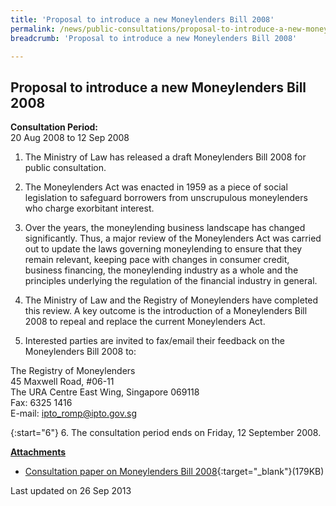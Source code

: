 ```yaml
---
title: 'Proposal to introduce a new Moneylenders Bill 2008'
permalink: /news/public-consultations/proposal-to-introduce-a-new-moneylenders-bill-2008/
breadcrumb: 'Proposal to introduce a new Moneylenders Bill 2008'

---
```



Proposal to introduce a new Moneylenders Bill 2008
---

**Consultation Period:**  
20 Aug 2008 to 12 Sep 2008

1. The Ministry of Law has released a draft Moneylenders Bill 2008 for public consultation.

2. The Moneylenders Act was enacted in 1959 as a piece of social legislation to safeguard borrowers from unscrupulous moneylenders who charge exorbitant interest.

3. Over the years, the moneylending business landscape has changed significantly. Thus, a major review of the Moneylenders Act was carried out to update the laws governing moneylending to ensure that they remain relevant, keeping pace with changes in consumer credit, business financing, the moneylending industry as a whole and the principles underlying the regulation of the financial industry in general.

4. The Ministry of Law and the Registry of Moneylenders have completed this review. A key outcome is the introduction of a Moneylenders Bill 2008 to repeal and replace the current Moneylenders Act.

5. Interested parties are invited to fax/email their feedback on the Moneylenders Bill 2008 to:

<p class="address-centered">
The Registry of Moneylenders<br>
45 Maxwell Road, #06-11<br>
The URA Centre East Wing, Singapore 069118<br>
Fax: 6325 1416<br>
E-mail: <a href="mailto:ipto_romp@ipto.gov.sg">ipto_romp@ipto.gov.sg</a>
</p>

{:start="6"}
6. The consultation period ends on Friday, 12 September 2008.

<b><u>Attachments</u></b>

* [Consultation paper on Moneylenders Bill 2008](/files/linkclicke2d7.pdf/){:target="_blank"}(179KB)

<p class="right-side-updated">Last updated on 26 Sep 2013</p>
